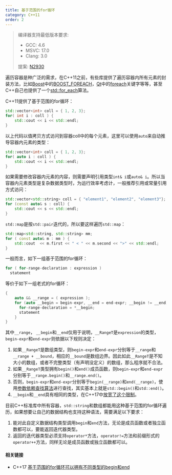```yaml
---
title: 基于范围的for循环
category: C++11
order: 2
---
```


> 编译器支持最低版本要求:
> * GCC: 4.6
> * MSVC: 17.0
> * Clang: 3.0
>
> 提案: [N2930](http://www.open-std.org/jtc1/sc22/wg21/docs/papers/2009/n2930.html)

遍历容器是种广泛的需求，在C++11之前，有些库提供了遍历容器内所有元素的封装方法，比如[Boost](http://www.boost.org)中的[BOOST_FOREACH](http://www.boost.org/doc/libs/1_64_0/doc/html/foreach.html)，[Qt](https://www.qt.io/)中的[foreach](http://doc.qt.io/qt-5/containers.html#the-foreach-keyword)关键字等等，甚至C++自己也提供了一个[std::for_each](http://en.cppreference.com/w/cpp/algorithm/for_each)算法。

C++11提供了基于范围的for循环：

```c++
std::vector<int> coll = { 1, 2, 3};
for( int i : coll ) {
    std::cout << i << std::endl;
}
```

以上代码以值拷贝方式访问到容器coll中的每个元素，这里可以使用`auto`来自动推导容器内元素的类型：

```c++
std::vector<int> coll = { 1, 2, 3};
for( auto i : coll ) {
    std::cout << i << std::endl;
}
```

如果需要修改容器内元素的内容，则需要声明引用类型`int& i`或`auto& i`。所以当容器内元素类型是复杂数据类型时，为运行效率考虑计，一般推荐引用或常量引用方式访问：

```c++
std::vector<std::string> coll = { "element1", "element2", "element3"};
for (const auto& s : coll) {
    std::cout << s << std::endl;
}
```

`std::map`是按`std::pair`迭代的，所以要这样遍历`std::map`：

```c++
std::map<std::string, std::string> mm;
for ( const auto& m : mm ) {
    std::cout  << m.first << " < " << m.second << ">" << std::endl;
}   
```



一般而言，如下一组基于范围的for循环：

```c++
for ( for-range-declaration : expression ) 
  statement
```

等价于如下一组老式的for循环：

```c++
{
    auto && __range = ( expression );
    for (auto __begin = begin-expr, __end = end-expr; __begin != __end; ++__begin ) {
      for-range-declaration = *__begin;
      statement
    }
}
```

其中`__range`， `__begin`和`__end`仅用于说明，`__RangeT`是`expression`的类型，`begin-expr`和`end-expr`则依据以下规则决定：

1. 如果`__RangeT`是数组类型，则`begin-expr`和`end-expr`分别等于`__range`和`__range + __bound`，相应的`__bound`是数组边界。因此如此`__RangeT`是不知大小的数组，或者不完整类型（有声明没定义）的数组，那么程序就不合法。
2. 如果`__RangeT`类型拥有`begin()`和`end()`成员函数，则`begin-expr`和`end-expr`分别等于`__range.begin()`和`__range.end()`。
3. 否则，`begin-expr`和`end-expr`分别等于`begin(__range)`和`end(__range)`，使用[参数依赖查找算法](https://zh.cppreference.com/w/cpp/language/adl)进行查找，其实基本上就是`std::begin()`和`std::end()`。
4. `__begin`和`__end`具有相同的类型，在C++17中[放宽了这个限制](../../C++17/differing-begin-and-end-types-in-range-based-for/)。

目前C++标准库中所有容器，`std::string`和数组都能用这种基于范围的for循环遍历，如果想要让自己的数据结构也支持这种语法，需要满足以下要求：

1. 能对此自定义数据结构类型调用`begin`和`end`方法，无论是成员函数或者独立函数都可以，要能返回迭代器类型。
2. 返回的迭代器类型必须支持`operator*`方法，`operator!=`方法和前缀形式的`operator++`方法，同样无论是成员函数或独立函数都可以。



#### 相关链接

* C++17 [基于范围的for循环可以拥有不同类型的begin和end](../../C++17/differing-begin-and-end-types-in-range-based-for/)
